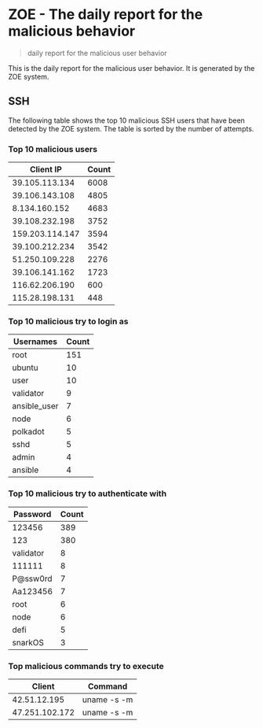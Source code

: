 # ZOE - The daily report for the malicious behavior

> daily report for the malicious user behavior

This is the daily report for the malicious user behavior. It is generated by the ZOE system.

## SSH

The following table shows the top 10 malicious SSH users that have been detected by the ZOE
system. The table is sorted by the number of attempts.

### Top 10 malicious users

| Client IP | Count    |
|-----------|----------|
| 39.105.113.134 | 6008 |
| 39.106.143.108 | 4805 |
| 8.134.160.152 | 4683 |
| 39.108.232.198 | 3752 |
| 159.203.114.147 | 3594 |
| 39.100.212.234 | 3542 |
| 51.250.109.228 | 2276 |
| 39.106.141.162 | 1723 |
| 116.62.206.190 | 600 |
| 115.28.198.131 | 448 |

### Top 10 malicious try to login as

| Usernames | Count    |
|-----------|----------|
| root | 151 |
| ubuntu | 10 |
| user | 10 |
| validator | 9 |
| ansible_user | 7 |
| node | 6 |
| polkadot | 5 |
| sshd | 5 |
| admin | 4 |
| ansible | 4 |

### Top 10 malicious try to authenticate with

| Password | Count    |
|-----------|----------|
| 123456 | 389 |
| 123 | 380 |
| validator | 8 |
| 111111 | 8 |
| P@ssw0rd | 7 |
| Aa123456 | 7 |
| root | 6 |
| node | 6 |
| defi | 5 |
| snarkOS | 3 |

### Top malicious commands try to execute

| Client | Command |
|--------|---------|
| 42.51.12.195 | uname -s -m |
| 47.251.102.172 | uname -s -m |
